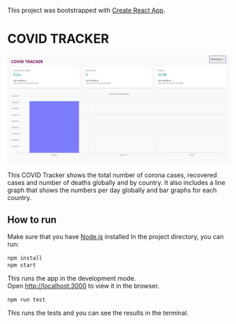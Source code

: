 This project was bootstrapped with [Create React App](https://github.com/facebook/create-react-app).

# COVID TRACKER

![alt text](./public/webapp.PNG)

This COVID Tracker shows the total number of corona cases, recovered cases and number of deaths globally and by country. It also includes a line graph that shows the numbers per day globally and bar graphs for each country.

## How to run

Make sure that you have [Node.js](https://nodejs.org/en/) installed
In the project directory, you can run:

```console
npm install
npm start
```

This runs the app in the development mode.\
Open [http://localhost:3000](http://localhost:3000) to view it in the browser.

```console
npm run test
```

This runs the tests and you can see the results in the terminal.
